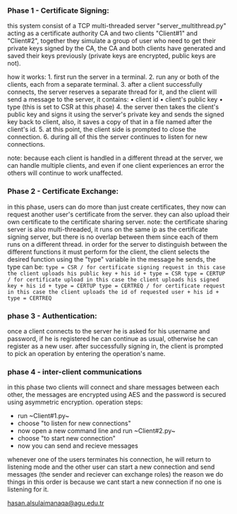 ### Phase 1 - Certificate Signing:

this system consist of a TCP multi-threaded server "server_multithread.py" acting as a certificate authority CA and two clients "Client#1" and "Client#2", together they simulate a group of user who need to get their private keys signed by the CA, the CA and both clients have generated and saved their keys previously (private keys are encrypted, public keys are not).

how it works:
    1. first run the server in a terminal.
    2. run any or both of the clients, each from a separate terminal.
    3. after a client successfully connects, the server reserves a separate thread for it, and the client will send a message to the server, it contains:
          • client id
          • client's public key
          • type (this is set to CSR at this phase)
     4. the server then takes the client's public key and signs it using the server's private key and sends the signed key back to client, also, it saves a copy of that in a file named after the client's id.
     5. at this point, the client side is prompted to close the connection.
     6. during all of this the server continues to listen for new connections.

note: because each client is handled in a different thread at the server, we can handle multiple clients, and even if one client experiences an error the others will continue to work unaffected. 

### Phase 2 - Certificate Exchange:
in this phase, users can do more than just create certificates, they now can request another user's certificate from the server. they can also upload their own certificate to the certificate sharing server.
     note: the certificate sharing server is also multi-threaded, it runs on the same ip as the certificate signing server, but there is no overlap between them since each of them runs on a different thread.
     in order for the server to distinguish between the different functions it must perform for the client, the client selects the desired function using the "type" variable in the message he sends, the type can be:
     ```
          type = CSR / for certificate signing request
               in this case the client uploads his public key + his id + type = CSR
          type = CERTUP / for certificate upload
               in this case the client uploads his signed key + his id + type = CERTUP
          type = CERTREQ / for certificate request
               in this case the client uploads the id of requested user + his id + type = CERTREQ
    ```

### phase 3 - Authentication:
once a client connects to the server he is asked for his username and password, if he is registered he can continue as usual, otherwise he can register as a new user.
     after successfully signing in, the client is prompted to pick an operation by entering the operation's name.

### phase 4 - inter-client communications
in this phase two clients will connect and share messages between each other, the messages are encrypted using AES and the password is secured using asymmetric encryption.
     operation steps:

- run ~Client#1.py~
- choose "to listen for new connections"
- now open a new command line and run ~Client#2.py~
- choose "to start new connection"
- now you can send and recieve messages

     

whenever one of the users terminates his connection, he will return to listening mode and the other user can start a new connection and send messages (the sender and reciever can exchange roles)
the reason we do things in this order is because we cant start a new connection if no one is listening for it.



hasan.alsulaimanaqa@agu.edu.tr

